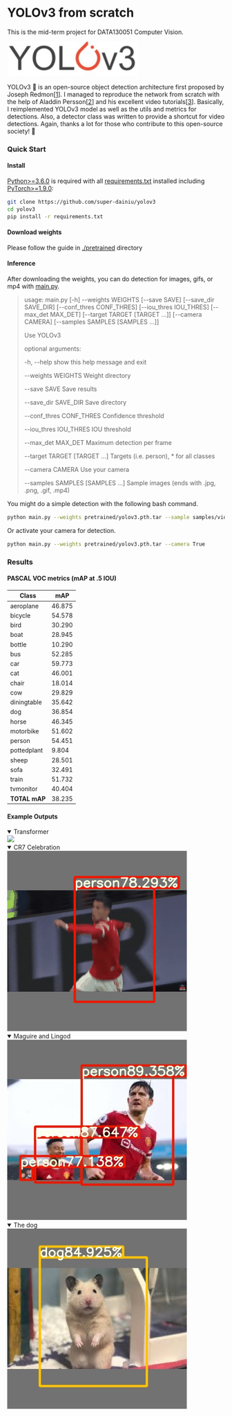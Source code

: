 # YOLOv3 from scratch

This is the mid-term project for DATA130051 Computer Vision. 

<img src="random/yolov3.JPG"  />

YOLOv3 🚀 is an open-source object detection architecture first proposed by Joseph Redmon[[1](https://pjreddie.com/)]. I managed to reproduce the network from scratch with the help of Aladdin Persson[[2](https://github.com/aladdinpersson/)] and his excellent video tutorials[[3](https://www.youtube.com/watch?v=Grir6TZbc1M)]. Basically, I reimplemented YOLOv3 model as well as the utils and metrics for detections. Also, a detector class was written to provide a shortcut for video detections. Again, thanks a lot for those who contribute to this open-source society! 🤗

### Quick Start

#### Install

[Python>=3.6.0](https://www.python.org/) is required with all [requirements.txt](./requirements.txt) installed including [PyTorch>=1.9.0](https://pytorch.org/get-started/locally/):

```bash
git clone https://github.com/super-dainiu/yolov3
cd yolov3
pip install -r requirements.txt
```

#### Download weights

Please follow the guide in [./pretrained](./pretrained) directory

#### Inference

After downloading the weights, you can do detection for images, gifs, or mp4 with [main.py](main.py).

>usage: main.py [-h] --weights WEIGHTS [--save SAVE] [--save_dir SAVE_DIR] [--conf_thres CONF_THRES] [--iou_thres IOU_THRES] [--max_det MAX_DET] [--target TARGET [TARGET ...]]
>          [--camera CAMERA] [--samples SAMPLES [SAMPLES ...]]
>
>Use YOLOv3
>
>optional arguments:
>
>-h, --help            show this help message and exit
>
>--weights WEIGHTS     Weight directory
>
>--save SAVE           Save results
>
>--save_dir SAVE_DIR   Save directory
>
>--conf_thres CONF_THRES
>                   Confidence threshold
>
>--iou_thres IOU_THRES
>                   IOU threshold
>
>--max_det MAX_DET     Maximum detection per frame
>
>--target TARGET [TARGET ...]
>                   Targets (i.e. person), * for all classes
>
>--camera CAMERA       Use your camera
>
>--samples SAMPLES [SAMPLES ...]
>                   Sample images (ends with .jpg, .png, .gif, .mp4)

You might do a simple detection with the following bash command.

```bash
python main.py --weights pretrained/yolov3.pth.tar --sample samples/video.mp4 samples/image_1.jpg samples/image_2.png samples/gif_1.gif --save True --save-dir outputs --target person car --conf_thres 0.7 --iou_thres 0.3 --max_det 10
```

Or activate your camera for detection.

```bash
python main.py --weights pretrained/yolov3.pth.tar --camera True
```

### Results

#### PASCAL VOC metrics (mAP at .5 IOU)

| Class         | mAP    |
| ------------- | ------ |
| aeroplane     | 46.875 |
| bicycle       | 54.578 |
| bird          | 30.290 |
| boat          | 28.945 |
| bottle        | 10.290 |
| bus           | 52.285 |
| car           | 59.773 |
| cat           | 46.001 |
| chair         | 18.014 |
| cow           | 29.829 |
| diningtable   | 35.642 |
| dog           | 36.854 |
| horse         | 46.345 |
| motorbike     | 51.602 |
| person        | 54.451 |
| pottedplant   | 9.804  |
| sheep         | 28.501 |
| sofa          | 32.491 |
| train         | 51.732 |
| tvmonitor     | 40.404 |
| **TOTAL mAP** | 38.235 |

#### Example Outputs

<details open>
<summary>Transformer</summary>
    <img src="random/transformer.gif" style="zoom:100%; center;" />

<details open>
<summary>CR7 Celebration</summary>
    <img src="random/ronaldo.gif" style="zoom:100%; center;" />

<details open>
<summary>Maguire and Lingod</summary>
    <img src="random/maguire.jpg" style="zoom:100%; center;" />

<details open>
<summary>The dog</summary>
    <img src="random/dog.jpg" style="zoom:100%; center;" />
